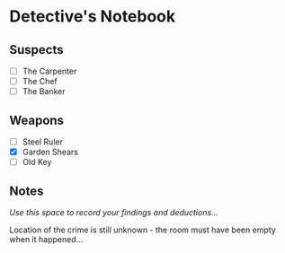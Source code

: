 # Detective's Notebook

## Suspects
- [ ] The Carpenter
- [ ] The Chef
- [ ] The Banker

## Weapons
- [ ] Steel Ruler
- [X] Garden Shears
- [ ] Old Key

## Notes
*Use this space to record your findings and deductions...*

Location of the crime is still unknown - the room must have been empty when it happened...

